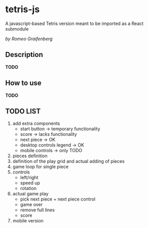 # tetris-js
A javascript-based Tetris version meant to be imported as a React submodule

_by Romeo Graifenberg_

## Description

**TODO**

## How to use

**TODO**

## TODO LIST

1. add extra components
    - start button
        -> temporary functionality
    - score
        -> lacks functionality
    - next piece
        -> OK
    - desktop controls legend
        -> OK
    - mobile controls
        -> only TODO
2. pieces definition
3. definition of the play grid and actual adding of pieces
4. game loop for single piece
5. controls
    - left/right
    - speed up
    - rotation
6. actual game play
    - pick next piece + next piece control
    - game over
    - remove full lines
    - score
7. mobile version
